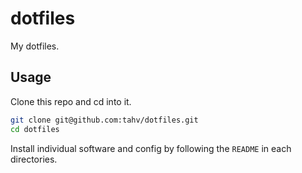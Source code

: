 # dotfiles

My dotfiles.

## Usage

Clone this repo and cd into it.

```bash
git clone git@github.com:tahv/dotfiles.git
cd dotfiles
```

Install individual software and config by following the `README` in each directories.

<!--
Configurations left to do:

- bashrc
- vscode
-->

<!--
References:

- fredrik averpil dotfiles: https://github.com/fredrikaverpil/dotfiles
- sourcing bashrc: https://github.com/fredrikaverpil/dotfiles/blob/main/shell/sourcing.sh
- tmux-sessionnizer: https://github.com/ThePrimeagen/.dotfiles/blob/master/bin/.local/scripts/tmux-sessionizer
-->
